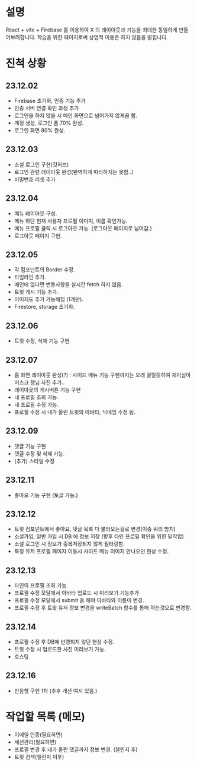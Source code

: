 # 설명

React + vite + Firebase 를 이용하여
X 의 레이아웃과 기능을 최대한 동일하게 만들어보려합니다.
학습을 위한 페이지로써 상업적 이용은 하지 않음을 밝힙니다.

# 진척 상황

## 23.12.02

- Firebase 초기화, 인증 기능 추가
- 인증 서버 연결 확인 과정 추가
- 로그인을 하지 않을 시 메인 화면으로 넘어가지 않게끔 함.
- 계정 생성, 로그인 폼 70% 완성.
- 로그인 화면 90% 완성.

## 23.12.03

- 소셜 로그인 구현(깃허브)
- 로그인 관련 레이아웃 완성(완벽하게 따라하지는 못함..)
- 비밀번호 리셋 추가

## 23.12.04

- 메뉴 레이아웃 구성.
- 메뉴 하단 현재 사용자 프로필 이미지, 이름 확인가능.
- 메뉴 프로필 클릭 시 로그아웃 가능. (로그아웃 페이지로 넘어감.)
- 로그아웃 페이지 구현.

## 23.12.05

- 각 컴포넌트의 Border 수정.
- 타임라인 추가.
- 메인에 없다면 변동사항을 실시간 fetch 하지 않음.
- 트윗 게시 기능 추가.
- 이미지도 추가 가능해짐 (1개만).
- Firestore, storage 초기화.

## 23.12.06

- 트윗 수정, 삭제 기능 구현.

## 23.12.07

- 홈 화면 레이아웃 완성(?) : 사이드 메뉴 기능 구현까지는 오래 걸릴듯하여 재미삼아 머스크 행님 사진 추가..
- 레이아읏의 게시버튼 기능 구현
- 내 프로필 조회 가능.
- 내 프로필 수정 가능.
- 프로필 수정 시 내가 올린 트윗의 아바타, 닉네임 수정 됨.

## 23.12.09

- 댓글 기능 구현
- 댓글 수정 및 삭제 가능.
- (추가) 스타일 수정

## 23.12.11

- 좋아요 기능 구현 (토글 가능.)

## 23.12.12

- 트윗 컴포넌트에서 좋아요, 댓글 목록 다 불러오는걸로 변경(이중 쿼리 방지)
- 소셜가입, 일반 가입 시 DB 에 정보 저장 (향후 타인 프로필 확인을 위한 밑작업)
- 소셜 로그인 시 정보가 중복저장되지 않게 필터링함.
- 특정 유저 프로필 페이지 이동시 사이드 메뉴 이미지 안나오던 현상 수정.

## 23.12.13

- 타인의 프로필 조회 가능.
- 프로필 수정 모달에서 아바타 업로드 시 미리보기 기능추가
- 프로필 수정 모달에서 submit 을 해야 아바타와 이름이 변경.
- 프로필 수정 후 트윗 유저 정보 변경을 writeBatch 함수를 통해 하는것으로 변경함.

## 23.12.14

- 프로필 수정 후 DB에 반영되지 않던 현상 수정.
- 트윗 수정 시 업로드한 사진 미리보기 가능.
- 호스팅

## 23.12.16

- 반응형 구현 1차 (추후 개선 여지 있음.)

# 작업할 목록 (메모)

- 이메일 인증(필요하면)
- 세션관리(필요하면)
- 프로필 변경 후 내가 올린 댓글까지 정보 변경. (챌린지 후)
- 트윗 검색(챌린지 이후)
